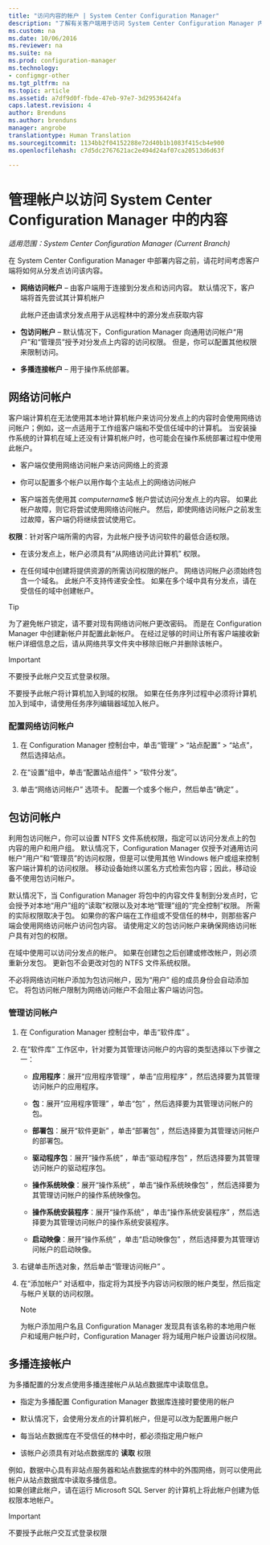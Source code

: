 ```yaml
---
title: "访问内容的帐户 | System Center Configuration Manager"
description: "了解有关客户端用于访问 System Center Configuration Manager 内容的帐户的信息。"
ms.custom: na
ms.date: 10/06/2016
ms.reviewer: na
ms.suite: na
ms.prod: configuration-manager
ms.technology:
- configmgr-other
ms.tgt_pltfrm: na
ms.topic: article
ms.assetid: a7df9d0f-fbde-47eb-97e7-3d29536424fa
caps.latest.revision: 4
author: Brenduns
ms.author: brenduns
manager: angrobe
translationtype: Human Translation
ms.sourcegitcommit: 1134bb2f04152288e72d40b1b1083f415cb4e900
ms.openlocfilehash: c7d5dc2767621ac2e494d24af07ca20513d6d63f

---
```

# <a name="manage-accounts-to-access-content-in-system-center-configuration-manager"></a>管理帐户以访问 System Center Configuration Manager 中的内容

*适用范围：System Center Configuration Manager (Current Branch)*

在 System Center Configuration Manager 中部署内容之前，请花时间考虑客户端将如何从分发点访问该内容。  

-   **网络访问帐户** – 由客户端用于连接到分发点和访问内容。 默认情况下，客户端将首先尝试其计算机帐户  

     此帐户还由请求分发点用于从远程林中的源分发点获取内容  

-   **包访问帐户** – 默认情况下，Configuration Manager 向通用访问帐户“用户”和“管理员”授予对分发点上内容的访问权限。 但是，你可以配置其他权限来限制访问。  

-   **多播连接帐户** – 用于操作系统部署。  

##  <a name="a-namebkmknaaa-network-access-account"></a><a name="bkmk_NAA"></a>网络访问帐户  
 客户端计算机在无法使用其本地计算机帐户来访问分发点上的内容时会使用网络访问帐户；例如，这一点适用于工作组客户端和不受信任域中的计算机。 当安装操作系统的计算机在域上还没有计算机帐户时，也可能会在操作系统部署过程中使用此帐户。  

-   客户端仅使用网络访问帐户来访问网络上的资源  

-   你可以配置多个帐户以用作每个主站点上的网络访问帐户  

-   客户端首先使用其 *computername*$ 帐户尝试访问分发点上的内容。 如果此帐户故障，则它将尝试使用网络访问帐户。 然后，即使网络访问帐户之前发生过故障，客户端仍将继续尝试使用它。  

**权限**：针对客户端所需的内容，为此帐户授予访问软件的最低合适权限。  

-   在该分发点上，帐户必须具有“从网络访问此计算机”  权限。  

-   在任何域中创建将提供资源的所需访问权限的帐户。 网络访问帐户必须始终包含一个域名。 此帐户不支持传递安全性。 如果在多个域中具有分发点，请在受信任的域中创建帐户。  

> [!TIP]  
>  为了避免帐户锁定，请不要对现有网络访问帐户更改密码。 而是在 Configuration Manager 中创建新帐户并配置此新帐户。 在经过足够的时间让所有客户端接收新帐户详细信息之后，请从网络共享文件夹中移除旧帐户并删除该帐户。  

> [!IMPORTANT]  
>  不要授予此帐户交互式登录权限。  
>   
>  不要授予此帐户将计算机加入到域的权限。 如果在任务序列过程中必须将计算机加入到域中，请使用任务序列编辑器域加入帐户。  

### <a name="to-configure-the-network-access-account"></a>配置网络访问帐户  

1.  在 Configuration Manager 控制台中，单击“管理” >   “站点配置” >  “站点”，然后选择站点。  

2.  在“设置”组中，单击“配置站点组件” > “软件分发”。  

3.  单击“网络访问帐户”  选项卡。 配置一个或多个帐户，然后单击“确定” 。  

##  <a name="a-namebkmkpaaa-package-access-accounts"></a><a name="bkmk_Paa"></a>包访问帐户  
 利用包访问帐户，你可以设置 NTFS 文件系统权限，指定可以访问分发点上的包内容的用户和用户组。 默认情况下，Configuration Manager 仅授予对通用访问帐户“用户”和“管理员”的访问权限，但是可以使用其他 Windows 帐户或组来控制客户端计算机的访问权限。 移动设备始终以匿名方式检索包内容；因此，移动设备不使用包访问帐户。  

 默认情况下，当 Configuration Manager 将包中的内容文件复制到分发点时，它会授予对本地“用户”组的“读取”权限以及对本地“管理”组的“完全控制”权限。 所需的实际权限取决于包。 如果你的客户端在工作组或不受信任的林中，则那些客户端会使用网络访问帐户访问包内容。 请使用定义的包访问帐户来确保网络访问帐户具有对包的权限。  

 在域中使用可以访问分发点的帐户。 如果在创建包之后创建或修改帐户，则必须重新分发包。 更新包不会更改对包的 NTFS 文件系统权限。  

 不必将网络访问帐户添加为包访问帐户，因为“用户”  组的成员身份会自动添加它。 将包访问帐户限制为网络访问帐户不会阻止客户端访问包。  

### <a name="to-manage-access-accounts"></a>管理访问帐户  

1.  在 Configuration Manager 控制台中，单击“软件库” 。  

2.  在“软件库”  工作区中，针对要为其管理访问帐户的内容的类型选择以下步骤之一：  

    -   **应用程序**：展开“应用程序管理” ，单击“应用程序” ，然后选择要为其管理访问帐户的应用程序。  

    -   **包**：展开“应用程序管理” ，单击“包” ，然后选择要为其管理访问帐户的包。  

    -   **部署包**：展开“软件更新” ，单击“部署包” ，然后选择要为其管理访问帐户的部署包。  

    -   **驱动程序包**：展开“操作系统” ，单击“驱动程序包” ，然后选择要为其管理访问帐户的驱动程序包。  

    -   **操作系统映像**：展开“操作系统” ，单击“操作系统映像包” ，然后选择要为其管理访问帐户的操作系统映像包。  

    -   **操作系统安装程序**：展开“操作系统” ，单击“操作系统安装程序” ，然后选择要为其管理访问帐户的操作系统安装程序。  

    -   **启动映像**：展开“操作系统” ，单击“启动映像包” ，然后选择要为其管理访问帐户的启动映像。  

3.  右键单击所选对象，然后单击“管理访问帐户” 。  

4.  在“添加帐户”  对话框中，指定将为其授予内容访问权限的帐户类型，然后指定与帐户关联的访问权限。  

    > [!NOTE]  
    >  为帐户添加用户名且 Configuration Manager 发现具有该名称的本地用户帐户和域用户帐户时，Configuration Manager 将为域用户帐户设置访问权限。  

##  <a name="a-namebkmkmultia-multicast-connection-account"></a><a name="bkmk_multi"></a>多播连接帐户  
 为多播配置的分发点使用多播连接帐户从站点数据库中读取信息。  

-   指定为多播配置 Configuration Manager 数据库连接时要使用的帐户  

-   默认情况下，会使用分发点的计算机帐户，但是可以改为配置用户帐户  

-   每当站点数据库在不受信任的林中时，都必须指定用户帐户  

-   该帐户必须具有对站点数据库的 **读取** 权限  

例如，数据中心具有非站点服务器和站点数据库的林中的外围网络，则可以使用此帐户从站点数据库中读取多播信息。  
如果创建此帐户，请在运行 Microsoft SQL Server 的计算机上将此帐户创建为低权限本地帐户。  

> [!IMPORTANT]  
>  不要授予此帐户交互式登录权限  



<!--HONumber=Nov16_HO1-->


